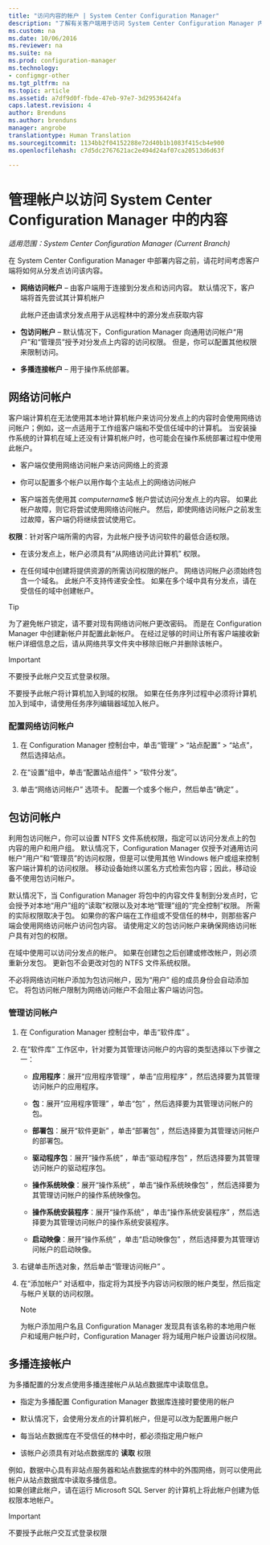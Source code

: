 ```yaml
---
title: "访问内容的帐户 | System Center Configuration Manager"
description: "了解有关客户端用于访问 System Center Configuration Manager 内容的帐户的信息。"
ms.custom: na
ms.date: 10/06/2016
ms.reviewer: na
ms.suite: na
ms.prod: configuration-manager
ms.technology:
- configmgr-other
ms.tgt_pltfrm: na
ms.topic: article
ms.assetid: a7df9d0f-fbde-47eb-97e7-3d29536424fa
caps.latest.revision: 4
author: Brenduns
ms.author: brenduns
manager: angrobe
translationtype: Human Translation
ms.sourcegitcommit: 1134bb2f04152288e72d40b1b1083f415cb4e900
ms.openlocfilehash: c7d5dc2767621ac2e494d24af07ca20513d6d63f

---
```

# <a name="manage-accounts-to-access-content-in-system-center-configuration-manager"></a>管理帐户以访问 System Center Configuration Manager 中的内容

*适用范围：System Center Configuration Manager (Current Branch)*

在 System Center Configuration Manager 中部署内容之前，请花时间考虑客户端将如何从分发点访问该内容。  

-   **网络访问帐户** – 由客户端用于连接到分发点和访问内容。 默认情况下，客户端将首先尝试其计算机帐户  

     此帐户还由请求分发点用于从远程林中的源分发点获取内容  

-   **包访问帐户** – 默认情况下，Configuration Manager 向通用访问帐户“用户”和“管理员”授予对分发点上内容的访问权限。 但是，你可以配置其他权限来限制访问。  

-   **多播连接帐户** – 用于操作系统部署。  

##  <a name="a-namebkmknaaa-network-access-account"></a><a name="bkmk_NAA"></a>网络访问帐户  
 客户端计算机在无法使用其本地计算机帐户来访问分发点上的内容时会使用网络访问帐户；例如，这一点适用于工作组客户端和不受信任域中的计算机。 当安装操作系统的计算机在域上还没有计算机帐户时，也可能会在操作系统部署过程中使用此帐户。  

-   客户端仅使用网络访问帐户来访问网络上的资源  

-   你可以配置多个帐户以用作每个主站点上的网络访问帐户  

-   客户端首先使用其 *computername*$ 帐户尝试访问分发点上的内容。 如果此帐户故障，则它将尝试使用网络访问帐户。 然后，即使网络访问帐户之前发生过故障，客户端仍将继续尝试使用它。  

**权限**：针对客户端所需的内容，为此帐户授予访问软件的最低合适权限。  

-   在该分发点上，帐户必须具有“从网络访问此计算机”  权限。  

-   在任何域中创建将提供资源的所需访问权限的帐户。 网络访问帐户必须始终包含一个域名。 此帐户不支持传递安全性。 如果在多个域中具有分发点，请在受信任的域中创建帐户。  

> [!TIP]  
>  为了避免帐户锁定，请不要对现有网络访问帐户更改密码。 而是在 Configuration Manager 中创建新帐户并配置此新帐户。 在经过足够的时间让所有客户端接收新帐户详细信息之后，请从网络共享文件夹中移除旧帐户并删除该帐户。  

> [!IMPORTANT]  
>  不要授予此帐户交互式登录权限。  
>   
>  不要授予此帐户将计算机加入到域的权限。 如果在任务序列过程中必须将计算机加入到域中，请使用任务序列编辑器域加入帐户。  

### <a name="to-configure-the-network-access-account"></a>配置网络访问帐户  

1.  在 Configuration Manager 控制台中，单击“管理” >   “站点配置” >  “站点”，然后选择站点。  

2.  在“设置”组中，单击“配置站点组件” > “软件分发”。  

3.  单击“网络访问帐户”  选项卡。 配置一个或多个帐户，然后单击“确定” 。  

##  <a name="a-namebkmkpaaa-package-access-accounts"></a><a name="bkmk_Paa"></a>包访问帐户  
 利用包访问帐户，你可以设置 NTFS 文件系统权限，指定可以访问分发点上的包内容的用户和用户组。 默认情况下，Configuration Manager 仅授予对通用访问帐户“用户”和“管理员”的访问权限，但是可以使用其他 Windows 帐户或组来控制客户端计算机的访问权限。 移动设备始终以匿名方式检索包内容；因此，移动设备不使用包访问帐户。  

 默认情况下，当 Configuration Manager 将包中的内容文件复制到分发点时，它会授予对本地“用户”组的“读取”权限以及对本地“管理”组的“完全控制”权限。 所需的实际权限取决于包。 如果你的客户端在工作组或不受信任的林中，则那些客户端会使用网络访问帐户访问包内容。 请使用定义的包访问帐户来确保网络访问帐户具有对包的权限。  

 在域中使用可以访问分发点的帐户。 如果在创建包之后创建或修改帐户，则必须重新分发包。 更新包不会更改对包的 NTFS 文件系统权限。  

 不必将网络访问帐户添加为包访问帐户，因为“用户”  组的成员身份会自动添加它。 将包访问帐户限制为网络访问帐户不会阻止客户端访问包。  

### <a name="to-manage-access-accounts"></a>管理访问帐户  

1.  在 Configuration Manager 控制台中，单击“软件库” 。  

2.  在“软件库”  工作区中，针对要为其管理访问帐户的内容的类型选择以下步骤之一：  

    -   **应用程序**：展开“应用程序管理” ，单击“应用程序” ，然后选择要为其管理访问帐户的应用程序。  

    -   **包**：展开“应用程序管理” ，单击“包” ，然后选择要为其管理访问帐户的包。  

    -   **部署包**：展开“软件更新” ，单击“部署包” ，然后选择要为其管理访问帐户的部署包。  

    -   **驱动程序包**：展开“操作系统” ，单击“驱动程序包” ，然后选择要为其管理访问帐户的驱动程序包。  

    -   **操作系统映像**：展开“操作系统” ，单击“操作系统映像包” ，然后选择要为其管理访问帐户的操作系统映像包。  

    -   **操作系统安装程序**：展开“操作系统” ，单击“操作系统安装程序” ，然后选择要为其管理访问帐户的操作系统安装程序。  

    -   **启动映像**：展开“操作系统” ，单击“启动映像包” ，然后选择要为其管理访问帐户的启动映像。  

3.  右键单击所选对象，然后单击“管理访问帐户” 。  

4.  在“添加帐户”  对话框中，指定将为其授予内容访问权限的帐户类型，然后指定与帐户关联的访问权限。  

    > [!NOTE]  
    >  为帐户添加用户名且 Configuration Manager 发现具有该名称的本地用户帐户和域用户帐户时，Configuration Manager 将为域用户帐户设置访问权限。  

##  <a name="a-namebkmkmultia-multicast-connection-account"></a><a name="bkmk_multi"></a>多播连接帐户  
 为多播配置的分发点使用多播连接帐户从站点数据库中读取信息。  

-   指定为多播配置 Configuration Manager 数据库连接时要使用的帐户  

-   默认情况下，会使用分发点的计算机帐户，但是可以改为配置用户帐户  

-   每当站点数据库在不受信任的林中时，都必须指定用户帐户  

-   该帐户必须具有对站点数据库的 **读取** 权限  

例如，数据中心具有非站点服务器和站点数据库的林中的外围网络，则可以使用此帐户从站点数据库中读取多播信息。  
如果创建此帐户，请在运行 Microsoft SQL Server 的计算机上将此帐户创建为低权限本地帐户。  

> [!IMPORTANT]  
>  不要授予此帐户交互式登录权限  



<!--HONumber=Nov16_HO1-->


